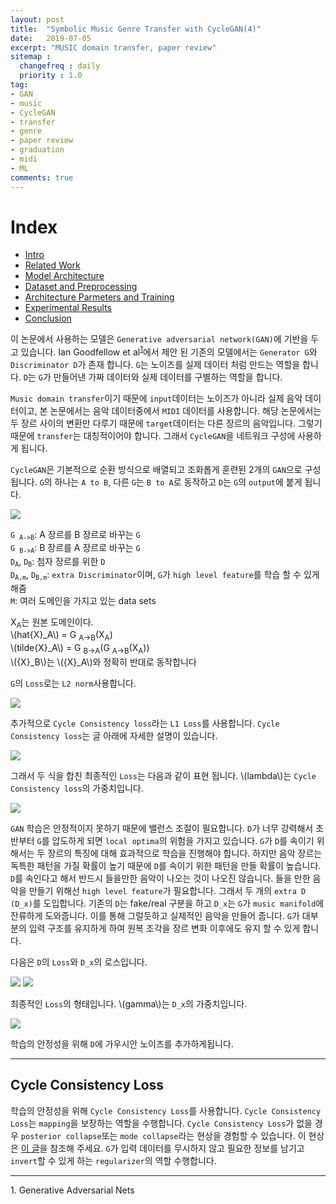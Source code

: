 ```yaml
---
layout: post
title:  "Symbolic Music Genre Transfer with CycleGAN(4)"
date:   2019-07-05
excerpt: "MUSIC domain transfer, paper review"
sitemap :
  changefreq : daily
  priority : 1.0
tag:
- GAN
- music
- CycleGAN
- transfer
- genre
- paper review
- graduation
- midi
- ML
comments: true
---
```


# Index
- <a href='https://sihan-son.github.io/CycleGAN-music-intro'>Intro</a>
- <a href='https://sihan-son.github.io/CycleGAN-music-related'>Related Work</a>
- <a href='https://sihan-son.github.io/CycleGAN-music-model'>Model Architecture</a>
- <a href='https://sihan-son.github.io/CycleGAN-music-pre'>Dataset and Preprocessing</a>
- <a href=''>Architecture Parmeters and Training</a>
- <a href=''>Experimental Results</a>
- <a href=''>Conclusion</a>

이 논문에서 사용하는 모델은 `Generative adversarial network(GAN)`에 기반을 두고 있습니다. Ian Goodfellow et al<sup><a href="#paper01">1</a></sup>에서 제안 된 기존의 모델에서는 `Generator G`와 `Discriminator D`가 존재 합니다. `G`는 노이즈를 실제 데이터 처럼 만드는 역할을 합니다. `D`는 `G`가 만들어낸 가짜 데이터와 실제 데이터를 구별하는 역할을 합니다.  

`Music domain transfer`이기 때문에 `input`데이터는 노이즈가 아니라 실제 음악 데이터이고, 본 논문에서는 음악 데이터중에서 `MIDI` 데이터를 사용합니다. 해당 논문에서는 두 장르 사이의 변환만 다루기 때문에 `target`데이터는 다른 장르의 음악입니다. 그렇기 때문에 `transfer`는 대칭적이어야 합니다. 그래서 `CycleGAN`을 네트워크 구성에 사용하게 됩니다.  

`CycleGAN`은 기본적으로 순환 방식으로 배열되고 조화롭게 훈련된 2개의 `GAN`으로 구성됩니다. `G`의 하나는 `A to B`, 다른 `G`는 `B to A`로 동작하고 `D`는 `G`의 `output`에 붙게 됩니다. 

<img src='https://sihan-son.github.io/public/CycleGAN_music_review/Picture1.png'>  


<code>G <sub>A->B</sub></code>: A 장르를 B 장르로 바꾸는 `G`  
<code>G <sub>B->A</sub></code>: B 장르를 A 장르로 바꾸는 `G`  
<code>D<sub>A</sub></code>, <code>D<sub>B</sub></code>: 첨자 장르를 위한 `D`  
<code>D<sub>A,m</sub></code>, <code>D<sub>B,m</sub></code>: `extra Discriminator`이며, `G`가 `high level feature`를 학습 할 수 있게 해줌  
<code>M</code>: 여러 도메인을 가지고 있는 data sets

X<sub>A</sub>는 원본 도메인이다.  
\\(hat{X}_A\\) = G <sub>A->B</sub>(X<sub>A</sub>)  
\\(tilde{X}_A\\) = G <sub>B->A</sub>(G <sub>A->B</sub>(X<sub>A</sub>))  
\\({X}_B\\)는 \\({X}_A\\)와 정확히 반대로 동작합니다

`G`의 `Loss`로는 `L2 norm`사용합니다.

<img src='https://sihan-son.github.io/public/CycleGAN_music_review/p2.png'>

추가적으로 `Cycle Consistency loss`라는 `L1 Loss`를 사용합니다. `Cycle Consistency loss`는 글 아래에 자세한 설명이 있습니다.

<img src='https://sihan-son.github.io/public/CycleGAN_music_review/p3.png'>

그래서 두 식을 합친 최종적인 `Loss`는 다음과 같이 표현 됩니다. 
\\(lambda\\)는 `Cycle Consistency loss`의 가중치입니다.

<img src='https://sihan-son.github.io/public/CycleGAN_music_review/p4.png'>  
  

`GAN` 학습은 안정적이지 못하기 때문에 밸런스 조절이 필요합니다. `D`가 너무 강력해서 초반부터 `G`를 압도하게 되면 `local optima`의 위험을 가지고 있습니다. `G`가 `D`를 속이기 위해서는 두 장르의 특징에 대해 효과적으로 학습을 진행해야 합니다. 하지만 음악 장르는 독특한 패턴을 가질 확률이 높기 때문에 `D`를 속이기 위한 패턴을 만들 확률이 높습니다. `D`를 속인다고 해서 반드시 들을만한 음악이 나오는 것이 나오진 않습니다. 들을 만한 음악을 만들기 위해선 `high level feature`가 필요합니다. 그래서 두 개의 `extra D (D_x)`를 도입합니다. 기존의 `D`는 fake/real 구분을 하고 `D_x`는 `G`가 `music manifold`에 잔류하게 도와줍니다. 이를 통해 그럴듯하고 실제적인 음악을 만들어 줍니다. `G`가 대부분의 입력 구조를 유지하게 하여 원복 조각을 장르 변화 이후에도 유지 할 수 있게 합니다. 


다음은 `D`의 `Loss`와 `D_x`의 로스입니다.

<img src='https://sihan-son.github.io/public/CycleGAN_music_review/p5.png'>    

<img src='https://sihan-son.github.io/public/CycleGAN_music_review/d6.png'>  

최종적인 `Loss`의 형태입니다. \\(gamma\\)는 `D_x`의 가중치입니다.  

<img src='https://sihan-son.github.io/public/CycleGAN_music_review/d7.png'>  

학습의 안정성을 위해 `D`에 가우시안 노이즈를 추가하게됩니다.



--- 

## Cycle Consistency Loss

학습의 안정성을 위해 `Cycle Consistency Loss`를 사용합니다. `Cycle Consistency Loss`는 `mapping`을 보장하는 역할을 수행합니다. `Cycle Consistency Loss`가 없을 경우 `posterior collapse`또는 `mode collapse`라는 현상을 경험할 수 있습니다. 이 현상은 <a href="">이 글</a>을 참조해 주세요. `G`가 입력 데이터를 무시하지 않고 필요한 정보를 남기고 `invert`할 수 있게 하는 `regularizer`의 역할 수행합니다.   

---
<a id="paper01">1.</a> Generative Adversarial Nets